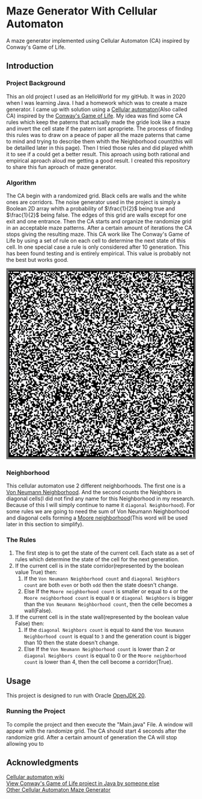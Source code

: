 # Maze Generator With Cellular Automaton
A maze generator implemented using Cellular Automaton (CA) inspired by Conway's Game of Life.

## Introduction

### Project Background
This an old project I used as an HelloWorld for my gitHub.
It was in 2020 when I was learning Java. I had a homework which was to create a maze generator. I came up with solution using a [Cellular automaton](https://en.wikipedia.org/wiki/Cellular_automaton)(Also called CA) inspired by the [Conway's Game of Life](https://en.wikipedia.org/wiki/Conway%27s_Game_of_Life). 
My idea was find some CA rules which keep the paterns that actually made the gride look like a maze and invert the cell state if the patern isnt apropriete.
The process of finding this rules was to draw on a peace of paper all the maze paterns that came to mind and trying to describe them whith the Neighborhood count(this will be detailled later in this page). Then I tried those rules and did played whith it to see if a could get a better result. This aproach using both rational and empirical aproach aloud me getting a good result.
I created this repository to share this fun aproach of maze generator.


### Algorithm
The CA begin with a randomized grid. Black cells are walls and the white ones are corridors. 
The noise generator used in the project is simply a Boolean 2D array whith a probability of $\frac{1}{2}$  being true and $\frac{1}{2}$ being false.
The edges of this grid are walls except for one exit and one entrance. 
Then the CA starts and organize the randomize grid in an acceptable maze patterns. 
After a certain amount of iterations the CA stops giving the resulting maze.
This CA work like The Conway's Game of Life by using a set of rule on each cell to determine the next state of this cell.
In one special case a rule is only considered after 10 generation. 
This has been found testing and is entirely empirical. 
This value is probably not the best but works good.


<p align="center">
  <img src="README_files/MazeGeneratorDemo.gif" alt="Demo Maze Generator" width="550">
</p>

### Neighborhood
This cellular automaton use 2 different neighborhoods.
The first one is a [Von Neumann Neighborhood](https://en.wikipedia.org/wiki/Von_Neumann_neighborhood).
And the second counts the Neighbors in diagonal cells(I did not find any name for this Neighborhood in my research. Because of this I will simply continue to name it `diagonal Neighborhood`).
For some rules we are going to need the sum of Von Neumann Neighborhood and diagonal cells forming a [Moore neighborhood](https://en.wikipedia.org/wiki/Moore_neighborhood)(This word will be used later in this section to simplify).

### The Rules
1. The first step is to get the state of the current cell. 
Each state as a set of rules which determine the state of the cell for the next generation.
2. If the current cell is in the state corridor(represented by the boolean value True) then: 
   1. If the `Von Neumann Neighborhood count` and `diagonal Neighbors count` are both `even` or both `odd` then the state doesn't change.
   2. Else If the `Moore neighborhood count` is smaller or equal to `4` or the `Moore neighborhood count` is equal `0` or `diagonal Neighbors` is bigger than the `Von Neumann Neighborhood count`, then the celle becomes a wall(False).
3. If the current cell is in the state wall(represented by the boolean value False) then:
   1. If the `diagonal Neighbors count` is equal to `4`and the `Von Neumann Neighborhood count` is equal to `3` and the generation count is bigger than 10 then the state doesn't change.
   2. Else If the `Von Neumann Neighborhood count` is lower than 2 or `diagonal Neighbors count` is equal to 0 or the `Moore neighborhood count` is lower than 4, then the cell become a corridor(True).

## Usage

This project is designed to run with Oracle [OpenJDK 20](https://www.oracle.com/java/technologies/javase/jdk20-archive-downloads.html).

### Running the Project
To compile the project and then execute the "Main.java" File. 
A window will appear with the randomize grid. The CA should start 4 seconds after the randomize grid.
After a certain amount of generation the CA will stop allowing you to


## Acknowledgments

[Cellular automaton wiki](https://en.wikipedia.org/wiki/Cellular_automaton)
<br>
[View Conway's Game of Life project in Java by someone else](https://github.com/leonpetrinos/GameOfLifeJavaFX)
<br>
[Other Cellular Automaton Maze Generator ](https://conwaylife.com/wiki/OCA:Maze#Mazectric)
